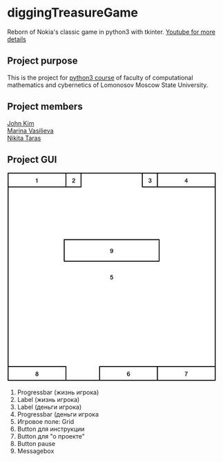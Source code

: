 # diggingTreasureGame
Reborn of Nokia's classic game in python3 with tkinter.
[Youtube for more details](https://www.youtube.com/watch?v=iEt9xTWEzCo)

## Project purpose
This is the project for [python3 course](http://uneex.ru/LecturesCMC/PythonDevelopment2019) of faculty of computational mathematics and cybernetics of Lomonosov Moscow State University. 

## Project members
[John Kim](https://github.com/johnkim7)<br />
[Marina Vasilieva](https://github.com/vmmnnn)<br />
[Nikita Taras](https://github.com/name570)

## Project GUI
![interface](GUI.png)
1. Progressbar (жизнь игрока)
2. Label (жизнь игрока)
3. Label (деньги игрока)
4. Progressbar (деньги игрока
5. Игровое поле: Grid
6. Button для инструкции
7. Button для "о проекте"
8. Button pause
9. Messagebox
